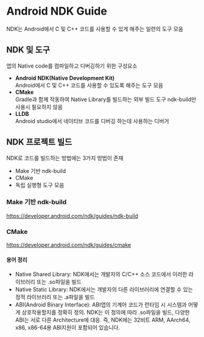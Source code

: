 # Android NDK Guide
NDK는 Android에서 C 및 C++ 코드를 사용할 수 있게 해주는 일련의 도구 모음

## NDK 및 도구
앱의 Native code를 컴파일하고 디버깅하기 위한 구성요소
- <b>Android NDK(Native Development Kit)</b><br> Android에서 C 및 C++ 코드를 사용할 수 있도록 해주는 도구 모음
- <b>CMake</b><br> 
Gradle과 함께 작동하여 Native Library를 빌드하는 외부 빌드 도구
ndk-build만 사용시 필요하지 않음
- <b>LLDB</b><br>
Android studio에서 네이티브 코드를 디버깅 하는데 사용하는 디버거

## NDK 프로젝트 빌드
NDK로 코드를 빌드하는 방법에는 3가지 방법이 존재<br>
- Make 기반 ndk-build
- CMake
- 독립 실행형 도구 모음

### Make 기반 ndk-build
https://developer.android.com/ndk/guides/ndk-build

### CMake
https://developer.android.com/ndk/guides/cmake


#### 용어 정리
- Native Shared Library: NDK에서는 개발자의 C/C++ 소스 코드에서 이러한 라이브러리 또는 .so파일을 빌드
- Native Static Library: NDK에서는 개발자의 다른 라이브러리에 연결할 수 있는 정적 라이브러리 또는 .a파일을 빌드
- ABI(Android Binary Interface): ABI앱의 기계어 코드가 런타임 시 시스템과 어떻게 상호작용할지를 정확히 정의. NDK는 이 정의에 따라 .so파일을 빌드, 다양한 ABI는 서로 다른 Architecture에 대응. 즉, NDK에는 32비트 ARM, AArch64, x86, x86-64용 ABI지원이 포함되어 있습니다.
